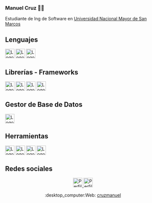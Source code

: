 ### Manuel Cruz 👨‍💻
<p>Estudiante de Ing de Software en <a href="https://unmsm.edu.pe/" target="_blank">Universidad Nacional Mayor de San Marcos</a></p>

<h2>Lenguajes</h2>
<p>
  <img src="https://www.vectorlogo.zone/logos/javascript/javascript-icon.svg" alt="Logo Javascript" height="30" width="30">
  <img src="https://www.vectorlogo.zone/logos/python/python-icon.svg" alt="Logo Python" height="30" width="30">
  <img src="https://www.vectorlogo.zone/logos/php/php-icon.svg" alt="Logo PHP" height="30" width="30">
</p>
<h2>Librerías - Frameworks</h2>
<p>
  <img src="https://www.vectorlogo.zone/logos/reactjs/reactjs-icon.svg" alt="Logo React" height="30" width="30">
  <img src="https://www.vectorlogo.zone/logos/laravel/laravel-icon.svg" alt="Logo Laravel" height="30" width="30">
  <img src="https://w7.pngwing.com/pngs/925/447/png-transparent-express-js-node-js-javascript-mongodb-node-js-text-trademark-logo.png" alt="Logo Express" height="30" width="30">
  <img src="https://www.vectorlogo.zone/logos/nodejs/nodejs-icon.svg" alt="Logo Node" height="30" width="30">
</p>
<h2>Gestor de Base de Datos</h2>
<p>
  <img src="https://www.vectorlogo.zone/logos/mysql/mysql-icon.svg" alt="Logo MySQL" height="30" width="30">
</p>
<h2>Herramientas</h2>
<p>
  <img src="https://www.vectorlogo.zone/logos/getpostman/getpostman-icon.svg" alt="Logo Postman" height="30" width="30">
  <img src="https://www.vectorlogo.zone/logos/figma/figma-icon.svg" alt="Logo Figma" height="30" width="30">
  <img src="https://www.vectorlogo.zone/logos/git-scm/git-scm-icon.svg" alt="Logo Git" height="30" width="30">
  <img src="https://www.vectorlogo.zone/logos/trello/trello-tile.svg" alt="Logo Trello" height="30" width="30">
</p>
<h2>Redes sociales</h2>
<p align="center">
  <a href="https://www.instagram.com/codigo.python/">
    <img src="https://www.vectorlogo.zone/logos/instagram/instagram-icon.svg" alt="Perfil instagram /codigo.python" height="30" width="30">
  </a>
  <a href="https://www.linkedin.com/in/cruzmanuelar/">
    <img src="https://www.vectorlogo.zone/logos/linkedin/linkedin-tile.svg" alt="Perfil linkedin /cruzmanuelar" height="30" width="30">
  </a>
</p>
<!-- <h2>Web</h2> -->
<p align="center">
  :desktop_computer:Web: <a href="https://cruzmanuelar.vercel.app/" target="_blank">cruzmanuel</a>
</p>
